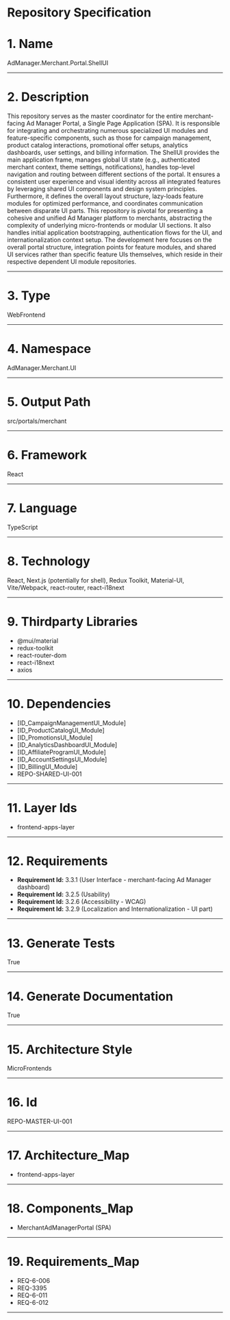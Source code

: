# Repository Specification

# 1. Name
AdManager.Merchant.Portal.ShellUI


---

# 2. Description
This repository serves as the master coordinator for the entire merchant-facing Ad Manager Portal, a Single Page Application (SPA). It is responsible for integrating and orchestrating numerous specialized UI modules and feature-specific components, such as those for campaign management, product catalog interactions, promotional offer setups, analytics dashboards, user settings, and billing information. The ShellUI provides the main application frame, manages global UI state (e.g., authenticated merchant context, theme settings, notifications), handles top-level navigation and routing between different sections of the portal. It ensures a consistent user experience and visual identity across all integrated features by leveraging shared UI components and design system principles. Furthermore, it defines the overall layout structure, lazy-loads feature modules for optimized performance, and coordinates communication between disparate UI parts. This repository is pivotal for presenting a cohesive and unified Ad Manager platform to merchants, abstracting the complexity of underlying micro-frontends or modular UI sections. It also handles initial application bootstrapping, authentication flows for the UI, and internationalization context setup. The development here focuses on the overall portal structure, integration points for feature modules, and shared UI services rather than specific feature UIs themselves, which reside in their respective dependent UI module repositories.


---

# 3. Type
WebFrontend


---

# 4. Namespace
AdManager.Merchant.UI


---

# 5. Output Path
src/portals/merchant


---

# 6. Framework
React


---

# 7. Language
TypeScript


---

# 8. Technology
React, Next.js (potentially for shell), Redux Toolkit, Material-UI, Vite/Webpack, react-router, react-i18next


---

# 9. Thirdparty Libraries

- @mui/material
- redux-toolkit
- react-router-dom
- react-i18next
- axios


---

# 10. Dependencies

- [ID_CampaignManagementUI_Module]
- [ID_ProductCatalogUI_Module]
- [ID_PromotionsUI_Module]
- [ID_AnalyticsDashboardUI_Module]
- [ID_AffiliateProgramUI_Module]
- [ID_AccountSettingsUI_Module]
- [ID_BillingUI_Module]
- REPO-SHARED-UI-001


---

# 11. Layer Ids

- frontend-apps-layer


---

# 12. Requirements

- **Requirement Id:** 3.3.1 (User Interface - merchant-facing Ad Manager dashboard)  
- **Requirement Id:** 3.2.5 (Usability)  
- **Requirement Id:** 3.2.6 (Accessibility - WCAG)  
- **Requirement Id:** 3.2.9 (Localization and Internationalization - UI part)  


---

# 13. Generate Tests
True


---

# 14. Generate Documentation
True


---

# 15. Architecture Style
MicroFrontends


---

# 16. Id
REPO-MASTER-UI-001


---

# 17. Architecture_Map

- frontend-apps-layer


---

# 18. Components_Map

- MerchantAdManagerPortal (SPA)


---

# 19. Requirements_Map

- REQ-6-006
- REQ-3395
- REQ-6-011
- REQ-6-012


---

